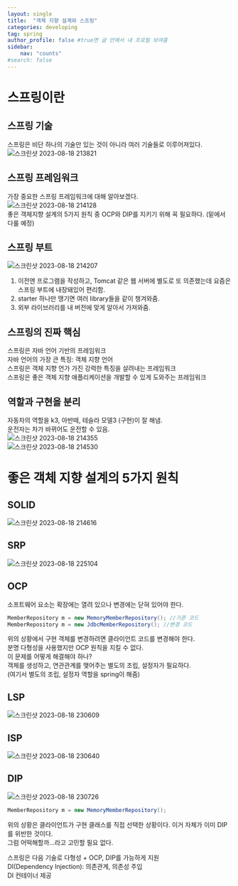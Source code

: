 ```yaml
---
layout: single
title:  "객체 지향 설계와 스프링"
categories: developing
tag: spring
author_profile: false #true면 글 안에서 내 프로필 보여줌
sidebar:
    nav: "counts"
#search: false
---
```


# 스프링이란

## 스프링 기술

스프링은 비단 하나의 기술만 있는 것이 아니라 여러 기술들로 이루어져있다.   
![스크린샷 2023-08-18 213821](https://github.com/jwjungwoo/jwjungwoo.github.io/assets/140131247/fa8d16e6-b287-43ee-8c4a-1423e1e6ceb0)   

## 스프링 프레임워크
가장 중요한 스프링 프레임워크에 대해 알아보겠다.   
![스크린샷 2023-08-18 214128](https://github.com/jwjungwoo/jwjungwoo.github.io/assets/140131247/877b6998-4ae4-4a22-a357-1d4bb0246d8c)   
좋은 객체지향 설계의 5가지 원칙 중 OCP와 DIP를 지키기 위해 꼭 필요하다. (밑에서 다룰 예정)     

## 스프링 부트
![스크린샷 2023-08-18 214207](https://github.com/jwjungwoo/jwjungwoo.github.io/assets/140131247/a6302ae2-3487-460f-aa92-19acd1aca91f)   
1. 이전엔 프로그램을 작성하고, Tomcat 같은 웹 서버에 별도로 또 의존했는데 요즘은 스프링 부트에 내장돼있어 편리함.   
2. starter 하나만 땡기면 여러 library들을 같이 챙겨와줌.   
3. 외부 라이브러리를 내 버전에 맞게 알아서 가져와줌.

## 스프링의 진짜 핵심
스프링은 자바 언어 기반의 프레임워크   
자바 언어의 가장 큰 특징: 객체 지향 언어   
스프링은 객체 지향 언가 가진 강력한 특징을 살려내는 프레임워크   
스프링은 좋은 객체 지향 애플리케이션을 개발할 수 있게 도와주는 프레임워크   

## 역할과 구현을 분리
자동차의 역할을 k3, 아반떼, 테슬라 모델3 (구현)이 잘 해냄.   
운전자는 차가 바뀌어도 운전할 수 있음.   
![스크린샷 2023-08-18 214355](https://github.com/jwjungwoo/jwjungwoo.github.io/assets/140131247/8225f4b9-86d6-4f41-a436-a75f6385e802)   
![스크린샷 2023-08-18 214530](https://github.com/jwjungwoo/jwjungwoo.github.io/assets/140131247/1e503def-f0b9-4c3b-8e1d-61d1f365ee0e)   

# 좋은 객체 지향 설계의 5가지 원칙

## SOLID
![스크린샷 2023-08-18 214616](https://github.com/jwjungwoo/jwjungwoo.github.io/assets/140131247/770f2daa-07d1-4122-8abc-b298ef970a15)   

## SRP
![스크린샷 2023-08-18 225104](https://github.com/jwjungwoo/jwjungwoo.github.io/assets/140131247/5e4218a0-4041-47d4-bab2-ac3c82faca85)   

## OCP
소프트웨어 요소는 확장에는 열려 있으나 변경에는 닫혀 있어야 한다.   
```java
MemberRepository m = new MemoryMemberRepository(); //기존 코드   
MemberRepository m = new JdbcMemberRepository(); //변경 코드   
```
위의 상황에서 구현 객체를 변경하려면 클라이언트 코드를 변경해야 한다.   
분명 다형성을 사용했지만 OCP 원칙을 지킬 수 없다.   
이 문제를 어떻게 해결해야 하나?   
객체를 생성하고, 연관관계를 맺어주는 별도의 조립, 설정자가 필요하다.   
(여기서 별도의 조립, 설정자 역할을 spring이 해줌)   

## LSP
![스크린샷 2023-08-18 230609](https://github.com/jwjungwoo/jwjungwoo.github.io/assets/140131247/6948cd74-83d0-4a37-96d7-bc347192928b)   

## ISP
![스크린샷 2023-08-18 230640](https://github.com/jwjungwoo/jwjungwoo.github.io/assets/140131247/24c927cd-384d-4364-8ca9-5dfa6a1d8931)   

## DIP
![스크린샷 2023-08-18 230726](https://github.com/jwjungwoo/jwjungwoo.github.io/assets/140131247/96b2e5e7-edba-4864-b04f-a54e94c6a6eb)   
```java
MemberRepository m = new MemoryMemberRepository();   
```
위의 상황은 클라이언트가 구현 클래스를 직접 선택한 상황이다.
이거 자체가 이미 DIP를 위반한 것이다.   
그럼 어떡해할까...라고 고민할 필요 없다.   
   
스프링은 다음 기술로 다형성 + OCP, DIP를 가능하게 지원   
DI(Dependency Injection): 의존관계, 의존성 주입   
DI 컨테이너 제공   
